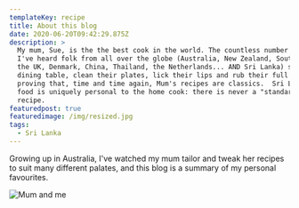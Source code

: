 ```yaml
---
templateKey: recipe
title: About this blog
date: 2020-06-20T09:42:29.875Z
description: >
  My mum, Sue, is the the best cook in the world. The countless number of times
  I've heard folk from all over the globe (Australia, New Zealand, South Africa,
  the UK, Denmark, China, Thailand, the Netherlands... AND Sri Lanka) sit at our
  dining table, clean their plates, lick their lips and rub their full bellies -
  proving that, time and time again, Mum's recipes are classics.  Sri Lankan
  food is uniquely personal to the home cook: there is never a "standard"
  recipe. 
featuredpost: true
featuredimage: /img/resized.jpg
tags:
  - Sri Lanka
---
```

Growing up in Australia, I've watched my mum tailor and tweak her recipes to suit many different palates, and this blog is a summary of my personal favourites.

![Mum and me ](/img/img_20191117_172758-1-v2.jpg)